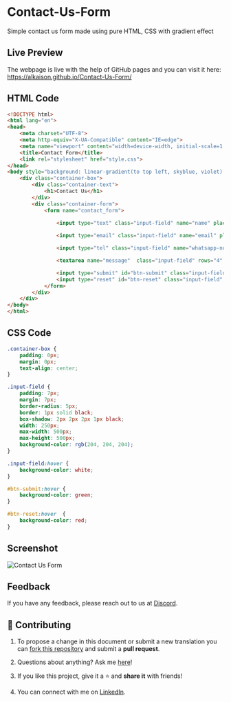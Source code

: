 # Contact-Us-Form

Simple contact us form made using pure HTML, CSS with gradient effect 

## Live Preview

The webpage is live with the help of GitHub pages and you can visit it here: https://alkaison.github.io/Contact-Us-Form/ 

## HTML Code 

```HTML
<!DOCTYPE html>
<html lang="en">
<head>
    <meta charset="UTF-8">
    <meta http-equiv="X-UA-Compatible" content="IE=edge">
    <meta name="viewport" content="width=device-width, initial-scale=1.0">
    <title>Contact Form</title>
    <link rel="stylesheet" href="style.css">
</head>
<body style="background: linear-gradient(to top left, skyblue, violet) no-repeat center fixed; background-size: cover;">
    <div class="container-box">
        <div class="container-text">
            <h1>Contact Us</h1>
        </div>
        <div class="container-form">
            <form name="contact_form">
                
                <input type="text" class="input-field" name="name" placeholder="Your name" title="Your Name" required><br>

                <input type="email" class="input-field" name="email" placeholder="Your Email Address" title="Your Email Address" required><br>

                <input type="tel" class="input-field" name="whatsapp-number" placeholder="Your WhatsApp Number" title="Your WhatsApp Number" maxlength="10" required><br>

                <textarea name="message"  class="input-field" rows="4" cols="30" placeholder="Your Message" title="Your Message" required></textarea><br><br>

                <input type="submit" id="btn-submit" class="input-field" name="submit" value="Send Message"><br>
                <input type="reset" id="btn-reset" class="input-field" name="reset" value="Clear All">
            </form>
        </div>
    </div>
</body>
</html>
```

## CSS Code 

```CSS
.container-box {
    padding: 0px;
    margin: 0px;
    text-align: center;
}

.input-field {
    padding: 7px;
    margin: 7px;
    border-radius: 5px;
    border: 1px solid black;
    box-shadow: 2px 2px 2px 1px black;
    width: 250px;
    max-width: 500px;
    max-height: 500px;
    background-color: rgb(204, 204, 204);
}

.input-field:hover {
    background-color: white;
}

#btn-submit:hover {
    background-color: green;
}

#btn-reset:hover  {
    background-color: red;
}
```

## Screenshot

![Contact Us Form](https://i.ibb.co/p35ZHRw/image.png)

## Feedback

If you have any feedback, please reach out to us at [Discord](https://discord.gg/dF4PHxbHpA).

## 💛 Contributing

1. To propose a change in this document or submit a new translation you can [fork this repository](https://github.com/Alkaison/Contact-Us-Form/fork) and submit a **pull request**.

2. Questions about anything? Ask me [here](https://github.com/Alkaison/Contact-Us-Form/issues/new)!

3. If you like this project, give it a ⭐ and **share it** with friends!

4. You can connect with me on [LinkedIn](https://linkedin.com/in/alkaison).
